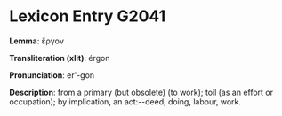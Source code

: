 # Lexicon Entry G2041

**Lemma**: ἔργον

**Transliteration (xlit)**: érgon

**Pronunciation**: er'-gon

**Description**:
from a primary (but obsolete)  (to work); toil (as an effort or occupation); by implication, an act:--deed, doing, labour, work.
